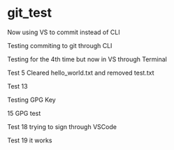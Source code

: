 # git_test

Now using VS to commit instead of CLI

Testing commiting to git through CLI

Testing for the 4th time but now in VS through Terminal

Test 5 Cleared hello_world.txt and removed test.txt

Test 13

Testing GPG Key

15 GPG test

Test 18 trying to sign through VSCode

Test 19 it works